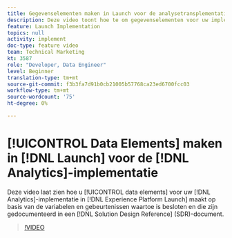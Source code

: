 ```yaml
---
title: Gegevenselementen maken in Launch voor de analysetransplementatie
description: Deze video toont hoe te om gegevenselementen voor uw implementatie van Analytics in Lancering tot stand te brengen, die op de variabelen en de gebeurtenissen wordt gebaseerd die op en in een document van de Verwijzing van het Ontwerp van de Oplossing (SDR) worden besloten en worden gedocumenteerd.
feature: Launch Implementation
topics: null
activity: implement
doc-type: feature video
team: Technical Marketing
kt: 3587
role: "Developer, Data Engineer"
level: Beginner
translation-type: tm+mt
source-git-commit: f3b3fa7d91b0cb21005b57768ca23ed6700fcc03
workflow-type: tm+mt
source-wordcount: '75'
ht-degree: 0%

---
```



# [!UICONTROL Data Elements] maken in [!DNL Launch] voor de [!DNL Analytics]-implementatie

Deze video laat zien hoe u [!UICONTROL data elements] voor uw [!DNL Analytics]-implementatie in [!DNL Experience Platform Launch] maakt op basis van de variabelen en gebeurtenissen waartoe is besloten en die zijn gedocumenteerd in een [!DNL Solution Design Reference] (SDR)-document.

>[!VIDEO](https://video.tv.adobe.com/v/28760/?quality=12)
